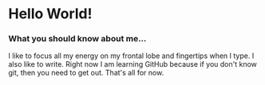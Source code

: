# Hello World!
### What you should know about me...
I like to focus all my energy on my frontal lobe and fingertips when I type. I also like to write. Right now I am learning GitHub because if you don't know git, then you need to get out.
That's all for now.
